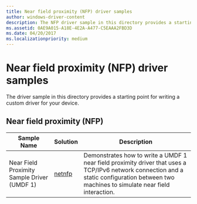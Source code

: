```yaml
---
title: Near field proximity (NFP) driver samples
author: windows-driver-content
description: The NFP driver sample in this directory provides a starting point for writing a custom driver for your device.
ms.assetid: 0AE9A015-A18E-4E2A-A477-C5EAAA2FBD3D
ms.date: 04/20/2017
ms.localizationpriority: medium
---
```


# Near field proximity (NFP) driver samples


The driver sample in this directory provides a starting point for writing a custom driver for your device.

## Near field proximity (NFP)


| Sample Name                                 | Solution                                                  | Description                                                                                                                                                                                |
|---------------------------------------------|-----------------------------------------------------------|--------------------------------------------------------------------------------------------------------------------------------------------------------------------------------------------|
| Near Field Proximity Sample Driver (UMDF 1) | [netnfp](http://go.microsoft.com/fwlink/p/?LinkId=620200) | Demonstrates how to write a UMDF 1 near field proximity driver that uses a TCP/IPv6 network connection and a static configuration between two machines to simulate near field interaction. |

 

 

 




